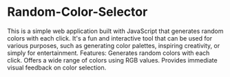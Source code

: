 # Random-Color-Selector
This is a simple web application built with JavaScript that generates random colors with each click. It's a fun and interactive tool that can be used for various purposes, such as generating color palettes, inspiring creativity, or simply for entertainment.
Features:
Generates random colors with each click.
Offers a wide range of colors using RGB values.
Provides immediate visual feedback on color selection.
